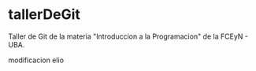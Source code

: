 # tallerDeGit

Taller de Git de la materia "Introduccion a la Programacion" de la FCEyN - UBA.

modificacion elio
